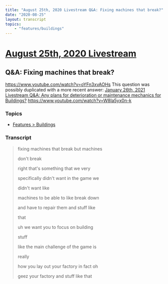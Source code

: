 ```yaml
---
title: "August 25th, 2020 Livestream Q&A: Fixing machines that break?"
date: "2020-08-25"
layout: transcript
topics:
    - "features/buildings"
---
```

# [August 25th, 2020 Livestream](../2020-08-25.md)
## Q&A: Fixing machines that break?
https://www.youtube.com/watch?v=oYFn3xvAOHs
This question was possibly duplicated with a more recent answer: [January 26th, 2021 Livestream Q&A: Any plans for deterioration or maintenance mechanics for Buildings?](./yt-W8Ia5yx0n-k.md) https://www.youtube.com/watch?v=W8Ia5yx0n-k


### Topics
* [Features > Buildings](../topics/features/buildings.md)

### Transcript

> fixing machines that break but machines
>
> don't break
>
> right that's something that we very
>
> specifically didn't want in the game we
>
> didn't want like
>
> machines to be able to like break down
>
> and have to repair them and stuff like
>
> that
>
> uh we want you to focus on building
>
> stuff
>
> like the main challenge of the game is
>
> really
>
> how you lay out your factory in fact oh
>
> geez your factory and stuff like that
